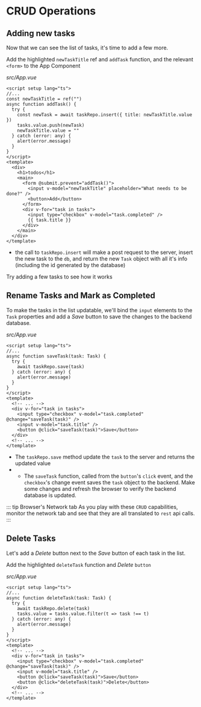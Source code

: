 # CRUD Operations

## Adding new tasks

Now that we can see the list of tasks, it's time to add a few more.

Add the highlighted `newTaskTitle` ref and `addTask` function, and the relevant `<form>` to the App Component

_src/App.vue_

```vue{3-12,18-21}
<script setup lang="ts">
//...
const newTaskTitle = ref("")
async function addTask() {
  try {
    const newTask = await taskRepo.insert({ title: newTaskTitle.value })
    tasks.value.push(newTask)
    newTaskTitle.value = ""
  } catch (error: any) {
    alert(error.message)
  }
}
</script>
<template>
  <div>
    <h1>todos</h1>
    <main>
      <form @submit.prevent="addTask()">
        <input v-model="newTaskTitle" placeholder="What needs to be done?" />
        <button>Add</button>
      </form>
      <div v-for="task in tasks">
        <input type="checkbox" v-model="task.completed" />
        {{ task.title }}
      </div>
    </main>
  </div>
</template>
```

- the call to `taskRepo.insert` will make a post request to the server, insert the new task to the `db`, and return the new `Task` object with all it's info (including the id generated by the database)

Try adding a few tasks to see how it works

## Rename Tasks and Mark as Completed

To make the tasks in the list updatable, we'll bind the `input` elements to the `Task` properties and add a _Save_ button to save the changes to the backend database.

_src/App.vue_

```vue{3-9,14-16}
<script setup lang="ts">
//...
async function saveTask(task: Task) {
  try {
    await taskRepo.save(task)
  } catch (error: any) {
    alert(error.message)
  }
}
</script>
<template>
  <!-- ... -->
  <div v-for="task in tasks">
    <input type="checkbox" v-model="task.completed" @change="saveTask(task)" />
    <input v-model="task.title" />
    <button @click="saveTask(task)">Save</button>
  </div>
  <!-- ... -->
</template>
```

- The `taskRepo.save` method update the `task` to the server and returns the updated value
- - The `saveTask` function, called from the `button`'s `click` event, and the `checkbox`'s change event saves the `task` object to the backend.
    Make some changes and refresh the browser to verify the backend database is updated.

::: tip Browser's Network tab
As you play with these `CRUD` capabilities, monitor the network tab and see that they are all translated to `rest` api calls.
:::

## Delete Tasks

Let's add a _Delete_ button next to the _Save_ button of each task in the list.

Add the highlighted `deleteTask` function and _Delete_ `button`

_src/App.vue_

```vue{3-10,18}
<script setup lang="ts">
//...
async function deleteTask(task: Task) {
  try {
    await taskRepo.delete(task)
    tasks.value = tasks.value.filter(t => task !== t)
  } catch (error: any) {
    alert(error.message)
  }
}
</script>
<template>
  <!-- ... -->
  <div v-for="task in tasks">
    <input type="checkbox" v-model="task.completed" @change="saveTask(task)" />
    <input v-model="task.title" />
    <button @click="saveTask(task)">Save</button>
    <button @click="deleteTask(task)">Delete</button>
  </div>
  <!-- ... -->
</template>
```
